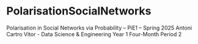 # PolarisationSocialNetworks
Polarisation in Social Networks via Probability – PiE1 – Spring 2025
Antoni Cartro Vitor - Data Science & Engineering Year 1 Four-Month Period 2
